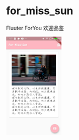 # for_miss_sun

Fluuter   ForYou  欢迎品鉴

<img src="https://github.com/szhua/For-Miss-Sun/blob/master/ex.jpg?raw=true" alt="样子" style="width:150px" />

